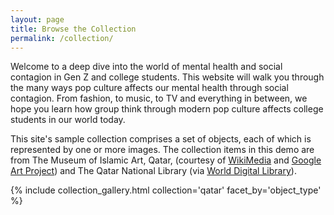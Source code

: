 ```yaml
---
layout: page
title: Browse the Collection
permalink: /collection/
---
```

Welcome to a deep dive into the world of mental health and social contagion in Gen Z and college students. This website will walk you through the many ways pop culture affects our mental health through social contagion. From fashion, to music, to TV and everything in between, we hope you learn how group think through modern pop culture affects college students in our world today. 

This site's sample collection comprises a set of objects, each of which is represented by one or more images. The collection items in this demo are from The Museum of Islamic Art, Qatar, (courtesy of [WikiMedia](https://commons.wikimedia.org/wiki/Category:Google_Art_Project_works_in_The_Museum_of_Islamic_Art,_Qatar) and [Google Art Project](https://www.google.com/culturalinstitute/about/artproject/)) and The Qatar National Library (via [World Digital Library](https://www.wdl.org/en/)).


{% include collection_gallery.html collection='qatar' facet_by='object_type' %}
